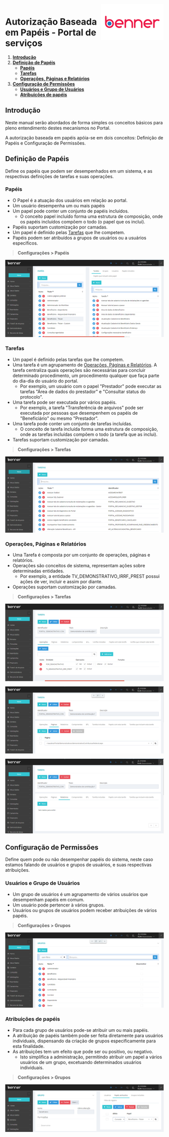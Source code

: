 <img src="../src/images/benner_rgb.png" align="right"/>

# Autorização Baseada em Papéis - Portal de serviços

1. **[Introdução](#introdução)**
2. **[Definição de Papéis](#definição-de-papéis)**
	* **[Papéis](#papéis)**
	* **[Tarefas](#tarefas)**
	* **[Operações, Páginas e Relatórios](#operações-páginas-e-relatórios)**
3. **[Configuração de Permissões](#configuração-de-permissões)**
    * **[Usuários e Grupo de Usuários](#usuários-e-grupo-de-usuários)**
    * **[Atribuições de papéis](#atribuições-de-papéis)**

## Introdução
Neste manual serão abordados de forma simples os conceitos básicos para pleno entendimento destes mecanismos no Portal.

A autorização baseada em papéis apóia-se em dois conceitos: Definição de Papéis e Configuração de Permissões.

## Definição de Papéis

Define os papéis que podem ser desempenhados em um sistema, e as respectivas definições de tarefas e suas operações.

### Papéis

* O Papel é a atuação dos usuários em relação ao portal.
* Um usuário desempenha um ou mais papéis
* Um papel pode conter um conjunto de papéis incluídos.
	* O conceito papel incluído forma uma estrutura de composição, onde os papéis incluídos compõem o todo (o papel que os inclui).
* Papéis suportam customização por camadas.
* Um papel é definido pelas [Tarefas](#tarefas) que lhe competem.
* Papéis podem ser atribuídos a grupos de usuários ou a usuários específicos.

> **Configurações > Papéis**

![001](src/images/001.png)

### Tarefas

* Um papel é definido pelas tarefas que lhe competem.
* Uma tarefa é um agrupamento de [Operações, Páginas e Relatórios](#operações-páginas-e-relatórios). A tarefa centraliza quais operações são necessárias para concluir determinado procedimento, um procedimento qualquer que faça parte do dia-dia do usuário do portal.
	* Por exemplo, um usuário com o papel "Prestador" pode executar as tarefas "Área de dados do prestador" e "Consultar status do protocolo".
* Uma tarefa pode ser executada por vários papéis.
	* Por exemplo, a tarefa "Transferência de arquivos" pode ser executada por pessoas que desempenhem os papéis de "Beneficiário" ou mesmo "Prestador".
* Uma tarefa pode conter um conjunto de tarefas incluídas.
	* O conceito de tarefa incluída forma uma estrutura de composição, onde as tarefas incluídas compõem o todo (a tarefa que as inclui).
* Tarefas suportam customização por camadas.

> **Configurações > Tarefas**

![002](src/images/002.png)

### Operações, Páginas e Relatórios

* Uma Tarefa é composta por um conjunto de operações, páginas e relatórios.
* Operações são conceitos de sistema, representam ações sobre determinadas entidades.
	* Por exemplo, a entidade TV_DEMONSTRATIVO_IRRF_PREST possui ações de ver, incluir e assim por diante.
* Operações suportam customização por camadas.

> **Configurações > Tarefas**

![003](src/images/003.png)

![003](src/images/004.png)

![003](src/images/005.png)

## Configuração de Permissões

Define quem pode ou não desempenhar papéis do sistema, neste caso estamos falando de usuários e grupos de usuários, e suas respectivas atribuições.

### Usuários e Grupo de Usuários
 
* Um grupo de usuários é um agrupamento de vários usuários que desempenham papéis em comum.
* Um usuário pode pertencer à vários grupos.
* Usuários ou grupos de usuários podem receber atribuições de vários papéis.

> **Configurações > Grupos**

![004](src/images/006.png)


### Atribuições de papéis

* Para cada grupo de usuários pode-se atribuir um ou mais papéis.
* A atribuição de papéis também pode ser feita diretamente para usuários individuais, dispensando da criação de grupos especificamente para esta finalidade.
* As atribuições tem um efeito que pode ser ou positivo, ou negativo.
	* Isto simplifica a administração, permitindo atribuir um papel a vários usuários de um grupo, excetuando determinados usuários individuais.

> **Configurações > Grupos**

![005](src/images/007.png)
